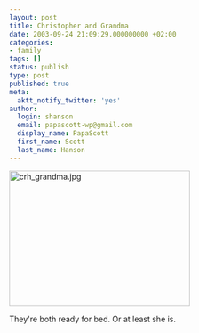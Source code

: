 ```yaml
---
layout: post
title: Christopher and Grandma
date: 2003-09-24 21:09:29.000000000 +02:00
categories:
- family
tags: []
status: publish
type: post
published: true
meta:
  aktt_notify_twitter: 'yes'
author:
  login: shanson
  email: papascott-wp@gmail.com
  display_name: PapaScott
  first_name: Scott
  last_name: Hanson
---
```

<p><img alt="crh_grandma.jpg" src="http://www.papascott.de/wordpress/wp-content/uploads/2003/09/crh_grandma.jpg" width="325" height="244" border="0" /></p>
<p>They're both ready for bed. Or at least she is.</p>
